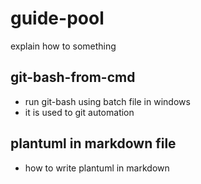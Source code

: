 # guide-pool
explain how to something

## git-bash-from-cmd
* run git-bash using batch file in windows
* it is used to git automation

## plantuml in markdown file
* how to write plantuml in markdown